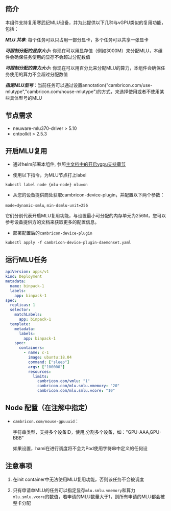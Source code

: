 ## 简介

本组件支持复用寒武纪MLU设备，并为此提供以下几种与vGPU类似的复用功能，包括：

***MLU 共享***: 每个任务可以只占用一部分显卡，多个任务可以共享一张显卡

***可限制分配的显存大小***: 你现在可以用显存值（例如3000M）来分配MLU，本组件会确保任务使用的显存不会超过分配数值

***可限制分配的算力大小***: 你现在可以用百分比来分配MLU的算力，本组件会确保任务使用的算力不会超过分配数值

***指定MLU型号***：当前任务可以通过设置annotation("cambricon.com/use-mlutype","cambricon.com/nouse-mlutype")的方式，来选择使用或者不使用某些具体型号的MLU

## 节点需求

* neuware-mlu370-driver > 5.10
* cntoolkit > 2.5.3

## 开启MLU复用

* 通过helm部署本组件, 参照[主文档中的开启vgpu支持章节](https://github.com/Project-HAMi/HAMi/blob/master/README_cn.md#kubernetes开启vgpu支持)

* 使用以下指令，为MLU节点打上label
```
kubectl label node {mlu-node} mlu=on
```

* 从您的设备提供商处获取cambricon-device-plugin，并配置以下两个参数：

`mode=dynamic-smlu`, `min-dsmlu-unit=256`

它们分别代表开启MLU复用功能，与设置最小可分配的内存单元为256M，您可以参考设备提供方的文档来获取更多的配置信息。

* 部署配置后的`cambricon-device-plugin`

```
kubectl apply -f cambricon-device-plugin-daemonset.yaml
```


## 运行MLU任务

```yaml
apiVersion: apps/v1
kind: Deployment
metadata:
  name: binpack-1
  labels:
    app: binpack-1
spec:
  replicas: 1
  selector:
    matchLabels:
      app: binpack-1
  template:
    metadata:
      labels:
        app: binpack-1
    spec:
      containers:
        - name: c-1
          image: ubuntu:18.04
          command: ["sleep"]
          args: ["100000"]
          resources:
            limits:
              cambricon.com/vmlu: "1"
              cambricon.com/mlu.smlu.vmemory: "20"
              cambricon.com/mlu.smlu.vcore: "10"
```

## Node 配置（在注解中指定）

* `cambricon.com/nouse-gpuuuid`：
  
  字符串类型，支持多个设备ID，使用,分割多个设备，如："GPU-AAA,GPU-BBB"

  如果设置，hami在进行调度将不会为Pod使用字符串中定义的任何设

## 注意事项

1. 在init container中无法使用MLU复用功能，否则该任务不会被调度

2. 只有申请单MLU的任务可以指定显存`mlu.smlu.vmemory`和算力`mlu.smlu.vcore`的数值，若申请的MLU数量大于1，则所有申请的MLU都会被整卡分配 
